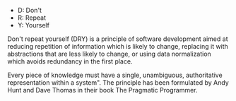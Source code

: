 - D: Don't
- R: Repeat
- Y: Yourself

Don't repeat yourself (DRY) is a principle of software development aimed at reducing repetition of information which is likely to change, replacing it with abstractions that are less likely to change, or using data normalization which avoids redundancy in the first place.

Every piece of knowledge must have a single, unambiguous, authoritative representation within a system". The principle has been formulated by Andy Hunt and Dave Thomas in their book The Pragmatic Programmer.
